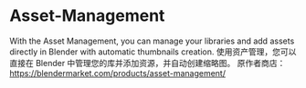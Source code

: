 # Asset-Management
With the Asset Management, you can manage your libraries and add assets directly in Blender with automatic thumbnails creation. 
使用资产管理，您可以直接在 Blender 中管理您的库并添加资源，并自动创建缩略图。
原作者商店：https://blendermarket.com/products/asset-management/
